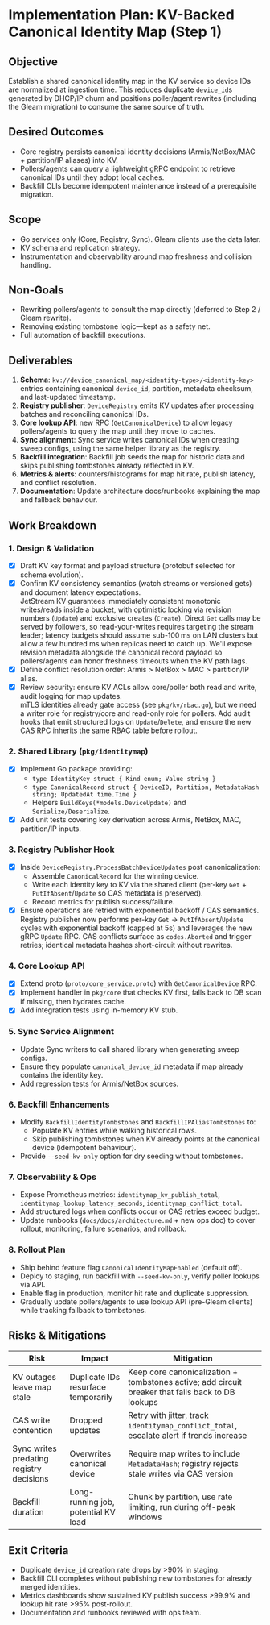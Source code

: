 # Implementation Plan: KV-Backed Canonical Identity Map (Step 1)

## Objective
Establish a shared canonical identity map in the KV service so device IDs are normalized at ingestion time. This reduces duplicate `device_id`s generated by DHCP/IP churn and positions poller/agent rewrites (including the Gleam migration) to consume the same source of truth.

## Desired Outcomes
- Core registry persists canonical identity decisions (Armis/NetBox/MAC + partition/IP aliases) into KV.
- Pollers/agents can query a lightweight gRPC endpoint to retrieve canonical IDs until they adopt local caches.
- Backfill CLIs become idempotent maintenance instead of a prerequisite migration.

## Scope
- Go services only (Core, Registry, Sync). Gleam clients use the data later.
- KV schema and replication strategy.
- Instrumentation and observability around map freshness and collision handling.

## Non-Goals
- Rewriting pollers/agents to consult the map directly (deferred to Step 2 / Gleam rewrite).
- Removing existing tombstone logic—kept as a safety net.
- Full automation of backfill executions.

## Deliverables
1. **Schema**: `kv://device_canonical_map/<identity-type>/<identity-key>` entries containing canonical `device_id`, partition, metadata checksum, and last-updated timestamp.
2. **Registry publisher**: `DeviceRegistry` emits KV updates after processing batches and reconciling canonical IDs.
3. **Core lookup API**: new RPC (`GetCanonicalDevice`) to allow legacy pollers/agents to query the map until they move to caches.
4. **Sync alignment**: Sync service writes canonical IDs when creating sweep configs, using the same helper library as the registry.
5. **Backfill integration**: Backfill job seeds the map for historic data and skips publishing tombstones already reflected in KV.
6. **Metrics & alerts**: counters/histograms for map hit rate, publish latency, and conflict resolution.
7. **Documentation**: Update architecture docs/runbooks explaining the map and fallback behaviour.

## Work Breakdown

### 1. Design & Validation
- [x] Draft KV key format and payload structure (protobuf selected for schema evolution).
- [x] Confirm KV consistency semantics (watch streams or versioned gets) and document latency expectations.  
  JetStream KV guarantees immediately consistent monotonic writes/reads inside a bucket, with optimistic locking via revision numbers (`Update`) and exclusive creates (`Create`). Direct `Get` calls may be served by followers, so read-your-writes requires targeting the stream leader; latency budgets should assume sub-100 ms on LAN clusters but allow a few hundred ms when replicas need to catch up. We'll expose revision metadata alongside the canonical record payload so pollers/agents can honor freshness timeouts when the KV path lags.
- [x] Define conflict resolution order: Armis > NetBox > MAC > partition/IP alias.
- [x] Review security: ensure KV ACLs allow core/poller both read and write, audit logging for map updates.  
  mTLS identities already gate access (see `pkg/kv/rbac.go`), but we need a writer role for registry/core and read-only role for pollers. Add audit hooks that emit structured logs on `Update`/`Delete`, and ensure the new CAS RPC inherits the same RBAC table before rollout.

### 2. Shared Library (`pkg/identitymap`)
- [x] Implement Go package providing:
  - `type IdentityKey struct { Kind enum; Value string }`
  - `type CanonicalRecord struct { DeviceID, Partition, MetadataHash string; UpdatedAt time.Time }`
  - Helpers `BuildKeys(*models.DeviceUpdate)` and `Serialize/Deserialize`.
- [x] Add unit tests covering key derivation across Armis, NetBox, MAC, partition/IP inputs.

### 3. Registry Publisher Hook
- [x] Inside `DeviceRegistry.ProcessBatchDeviceUpdates` post canonicalization:
  - Assemble `CanonicalRecord` for the winning device.
  - Write each identity key to KV via the shared client (per-key `Get` + `PutIfAbsent`/`Update` so CAS metadata is preserved).
  - Record metrics for publish success/failure.
- [x] Ensure operations are retried with exponential backoff / CAS semantics.  
  Registry publisher now performs per-key `Get` → `PutIfAbsent`/`Update` cycles with exponential backoff (capped at 5s) and leverages the new gRPC `Update` RPC. CAS conflicts surface as `codes.Aborted` and trigger retries; identical metadata hashes short-circuit without rewrites.

### 4. Core Lookup API
- [x] Extend proto (`proto/core_service.proto`) with `GetCanonicalDevice` RPC.
- [x] Implement handler in `pkg/core` that checks KV first, falls back to DB scan if missing, then hydrates cache.
- [x] Add integration tests using in-memory KV stub.

### 5. Sync Service Alignment
- Update Sync writers to call shared library when generating sweep configs.
- Ensure they populate `canonical_device_id` metadata if map already contains the identity key.
- Add regression tests for Armis/NetBox sources.

### 6. Backfill Enhancements
- Modify `BackfillIdentityTombstones` and `BackfillIPAliasTombstones` to:
  - Populate KV entries while walking historical rows.
  - Skip publishing tombstones when KV already points at the canonical device (idempotent behaviour).
- Provide `--seed-kv-only` option for dry seeding without tombstones.

### 7. Observability & Ops
- Expose Prometheus metrics: `identitymap_kv_publish_total`, `identitymap_lookup_latency_seconds`, `identitymap_conflict_total`.
- Add structured logs when conflicts occur or CAS retries exceed budget.
- Update runbooks (`docs/docs/architecture.md` + new ops doc) to cover rollout, monitoring, failure scenarios, and rollback.

### 8. Rollout Plan
- Ship behind feature flag `CanonicalIdentityMapEnabled` (default off).
- Deploy to staging, run backfill with `--seed-kv-only`, verify poller lookups via API.
- Enable flag in production, monitor hit rate and duplicate suppression.
- Gradually update pollers/agents to use lookup API (pre-Gleam clients) while tracking fallback to tombstones.

## Risks & Mitigations
| Risk | Impact | Mitigation |
|------|--------|------------|
| KV outages leave map stale | Duplicate IDs resurface temporarily | Keep core canonicalization + tombstones active; add circuit breaker that falls back to DB lookups |
| CAS write contention | Dropped updates | Retry with jitter, track `identitymap_conflict_total`, escalate alert if trends increase |
| Sync writes predating registry decisions | Overwrites canonical device | Require map writes to include `MetadataHash`; registry rejects stale writes via CAS version |
| Backfill duration | Long-running job, potential KV load | Chunk by partition, use rate limiting, run during off-peak windows |

## Exit Criteria
- Duplicate `device_id` creation rate drops by >90% in staging.
- Backfill CLI completes without publishing new tombstones for already merged identities.
- Metrics dashboards show sustained KV publish success >99.9% and lookup hit rate >95% post-rollout.
- Documentation and runbooks reviewed with ops team.
